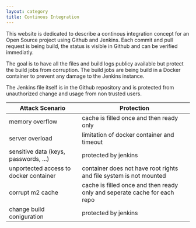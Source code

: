 ```yaml
---
layout: category
title: Continous Integration 
---
```


This website is dedicated to describe a continous integration concept for an Open Source project using Github and Jenkins. Each commit and pull request is being build, the status is visible in Github and can be verified immediatly.

The goal is to have all the files and build logs publicy available but protect the build jobs from corruption. The build jobs are being build in a Docker container to prevent any damage to the Jenkins instance. 

The Jenkins file itself is in the Github repository and is protected from unauthorized change and usage from non trusted users.



| Attack Scenario     | Protection |
| -----------      | ----------- |
| memory overflow     | cache is filled once and then ready only     |
| server overload  | limitation of docker container and timeout       |
| sensitive data (keys, passwords, ...)  | protected by jenkins        |
| unportected access to docker container  | container does not have root rights and file system is not mounted  |
| corrupt m2 cache  | cache is filled once and then ready only and seperate cache for each repo   |
| change build coniguration  | protected by jenkins        |
